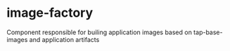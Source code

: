 # image-factory
Component responsible for builing application images based on tap-base-images and application artifacts
